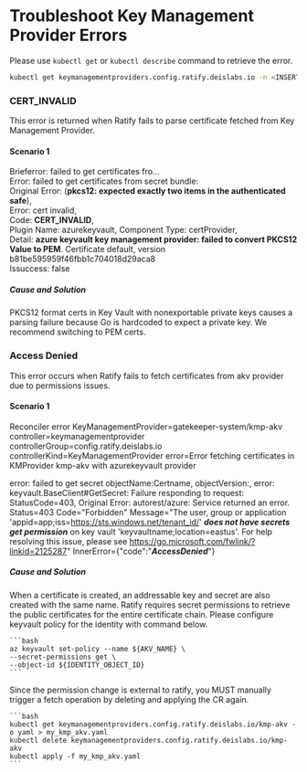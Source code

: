 # Troubleshoot Key Management Provider Errors

Please use ```kubectl get``` or ```kubectl describe``` command to retrieve the error.
```bash
kubectl get keymanagementproviders.config.ratify.deislabs.io -n <INSERT NAMESPACE>
```
###  CERT_INVALID
This error is returned when Ratify fails to parse certificate fetched from Key Management Provider.

#### Scenario 1
Brieferror:       failed to get certificates fro...   
Error:            failed to get certificates from secret bundle:  
Original Error: (**pkcs12: expected exactly two items in the authenticated safe**),  
Error: cert invalid,  
Code: **CERT_INVALID**,  
Plugin Name: azurekeyvault, Component Type: certProvider,  
Detail: **azure keyvault key management provider: failed to convert PKCS12 Value to PEM**. Certificate default, version b81be595959f46fbb1c704018d29aca8  
Issuccess:        false  

##### Cause and Solution
PKCS12 format certs in Key Vault with nonexportable private keys causes a parsing failure because Go is hardcoded to expect a private key. We recommend switching to PEM certs. 

###  Access Denied
This error occurs when Ratify fails to fetch certificates from akv provider due to permissions issues.

#### Scenario 1
Reconciler error KeyManagementProvider=gatekeeper-system/kmp-akv controller=keymanagementprovider controllerGroup=config.ratify.deislabs.io controllerKind=KeyManagementProvider error=Error fetching certificates in KMProvider kmp-akv with azurekeyvault provider

error: failed to get secret objectName:Certname, objectVersion:, error: keyvault.BaseClient#GetSecret: Failure responding to request: StatusCode=403, 
Original Error: autorest/azure: Service returned an error. Status=403 Code="Forbidden" Message="The user, group or application 'appid=app;iss=https://sts.windows.net/tenant_id/' ***does not have secrets get permission*** on key vault 'keyvaultname;location=eastus'. For help resolving this issue, please see https://go.microsoft.com/fwlink/?linkid=2125287" InnerError={"code":"***AccessDenied***"}

##### Cause and Solution

When a certificate is created, an addressable key and secret are also created with the same name. Ratify requires secret permissions to retrieve the public certificates for the entire certificate chain. Please configure keyvault policy for the identity with command below. 
    
    ```bash
    az keyvault set-policy --name ${AKV_NAME} \
    --secret-permissions get \
    --object-id ${IDENTITY_OBJECT_ID}
    ```

Since the permission change is external to ratify, you MUST manually trigger a fetch operation by deleting and applying the CR again.

    ```bash
    kubectl get keymanagementproviders.config.ratify.deislabs.io/kmp-akv -o yaml > my_kmp_akv.yaml
    kubectl delete keymanagementproviders.config.ratify.deislabs.io/kmp-akv
    kubectl apply -f my_kmp_akv.yaml
    ```